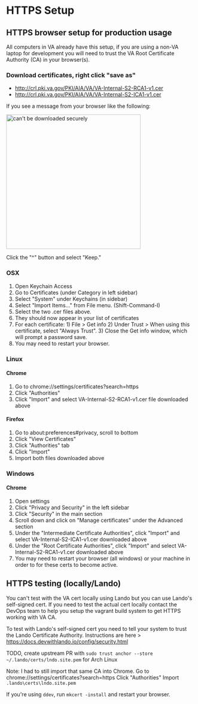 # HTTPS Setup

## HTTPS browser setup for production usage
All computers in VA already have this setup, if you are using a non-VA laptop for development you will need to trust the VA Root Certificate Authority (CA) in your browser(s).

### Download certificates, right click "save as"
* http://crl.pki.va.gov/PKI/AIA/VA/VA-Internal-S2-RCA1-v1.cer
* http://crl.pki.va.gov/PKI/AIA/VA/VA-Internal-S2-ICA1-v1.cer

If you see a message from your browser like the following:

<img width="359" alt="can't be downloaded securely" src="https://user-images.githubusercontent.com/1318579/134514803-40cb27af-f9aa-41d7-9510-cd4169396c69.png">

Click the "^" button and select "Keep."

### OSX
1. Open Keychain Access
1. Go to Certificates (under Category in left sidebar)
2. Select "System" under Keychains (in sidebar)
3. Select "Import Items..." from File menu. (Shift-Command-I)
4. Select the two .cer files above.
5. They should now appear in your list of certificates
6. For each certificate: 1) File > Get info  2) Under Trust > When using this certificate, select "Always Trust". 3) Close the Get info window, which will prompt a password save.
7. You may need to restart your browser.

### Linux

#### Chrome
1. Go to chrome://settings/certificates?search=https
1. Click "Authorities"
1. Click "Import" and select VA-Internal-S2-RCA1-v1.cer file downloaded above

#### Firefox
1. Go to about:preferences#privacy, scroll to bottom
1. Click "View Certificates"
1. Click "Authorities" tab
1. Click "Import"
1. Import both files downloaded above

### Windows

#### Chrome
1. Open settings
1. Click "Privacy and Security" in the left sidebar
1. Click "Security" in the main section
1. Scroll down and click on "Manage certificates" under the Advanced section
1. Under the "Intermediate Certificate Authorities", click "Import" and select VA-Internal-S2-ICA1-v1.cer downloaded above
1. Under the "Root Certificate Authorities", click "Import" and select VA-Internal-S2-RCA1-v1.cer downloaded above
1. You may need to restart your browser (all windows) or your machine in order to for these certs to become active.

## HTTPS testing (locally/Lando)

You can't test with the VA cert locally using Lando but you can use Lando's self-signed cert. If you need to test the actual cert locally contact the DevOps team to help you setup the vagrant build system to get HTTPS working with VA CA.

To test with Lando's self-signed cert you need to tell your system to trust the Lando Certificate Authority. Instructions are here > https://docs.devwithlando.io/config/security.html

TODO, create upstream PR with `sudo trust anchor --store ~/.lando/certs/lndo.site.pem` for Arch Linux

Note: I had to still import that same CA into Chrome.
Go to chrome://settings/certificates?search=https
Click "Authorities"
Import `.lando\certs\lndo.site.pem`

If you're using `ddev`, run `mkcert -install` and restart your browser.
